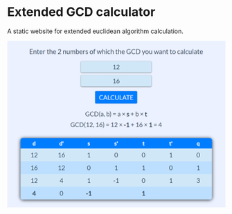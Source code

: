 # Extended GCD calculator
A static website for extended euclidean algorithm calculation.

![](images/preview.PNG)